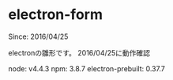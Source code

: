 # electron-form

Since: 2016/04/25

electronの雛形です。
2016/04/25に動作確認

node: v4.4.3
npm: 3.8.7
electron-prebuilt: 0.37.7
